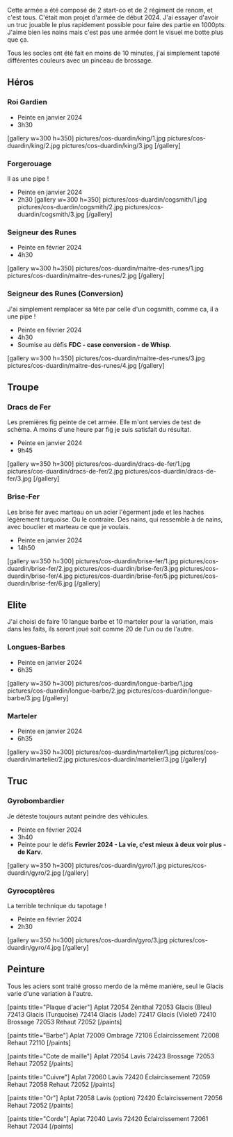 
Cette armée a été composé de 2 start-co et de 2 régiment de renom, et c'est tous.
C'était mon projet d'armée de début 2024.
J'ai essayer d'avoir un truc jouable le plus rapidement possible pour faire des partie en 1000pts.
J'aime bien les nains mais c'est pas une armée dont le visuel me botte plus que ça.

Tous les socles ont été fait en moins de 10 minutes, j'ai simplement tapoté différentes couleurs avec un pinceau de brossage.

## Héros
### Roi Gardien

- Peinte en janvier 2024
- 3h30

[gallery w=300 h=350]
pictures/cos-duardin/king/1.jpg
pictures/cos-duardin/king/2.jpg
pictures/cos-duardin/king/3.jpg
[/gallery]

### Forgerouage

Il as une pipe !
- Peinte en janvier 2024
- 2h30
[gallery w=300 h=350]
pictures/cos-duardin/cogsmith/1.jpg
pictures/cos-duardin/cogsmith/2.jpg
pictures/cos-duardin/cogsmith/3.jpg
[/gallery]

### Seigneur des Runes

- Peinte en février 2024
- 4h30

[gallery w=300 h=350]
pictures/cos-duardin/maitre-des-runes/1.jpg
pictures/cos-duardin/maitre-des-runes/2.jpg
[/gallery]

### Seigneur des Runes (Conversion)

J'ai simplement remplacer sa tête par celle d'un cogsmith, comme ca, il a une pipe !
- Peinte en février 2024
- 4h30
- Soumise au défis __FDC - case conversion - de Whisp__.

[gallery w=300 h=350]
pictures/cos-duardin/maitre-des-runes/3.jpg
pictures/cos-duardin/maitre-des-runes/4.jpg
[/gallery]

## Troupe

### Dracs de Fer
Les premières fig peinte de cet armée. 
Elle m'ont servies de test de schéma. 
A moins d'une heure par fig je suis satisfait du résultat.
- Peinte en janvier 2024
- 9h45

[gallery w=350 h=300]
pictures/cos-duardin/dracs-de-fer/1.jpg
pictures/cos-duardin/dracs-de-fer/2.jpg
pictures/cos-duardin/dracs-de-fer/3.jpg
[/gallery]

### Brise-Fer
Les brise fer avec marteau on un acier l'égerment jade et les haches légèrement turquoise. 
Ou le contraire. 
Des nains, qui ressemble à de nains, avec bouclier et marteau ce que je voulais.
- Peinte en janvier 2024
- 14h50

[gallery w=350 h=300]
pictures/cos-duardin/brise-fer/1.jpg
pictures/cos-duardin/brise-fer/2.jpg
pictures/cos-duardin/brise-fer/3.jpg
pictures/cos-duardin/brise-fer/4.jpg
pictures/cos-duardin/brise-fer/5.jpg
pictures/cos-duardin/brise-fer/6.jpg
[/gallery]

## Elite
J'ai choisi de faire 10 langue barbe et 10 marteler pour la variation, mais dans les faits, ils seront joué soit comme 20 de l'un ou de l'autre.

### Longues-Barbes
- Peinte en janvier 2024
- 6h35

[gallery w=350 h=300]
pictures/cos-duardin/longue-barbe/1.jpg
pictures/cos-duardin/longue-barbe/2.jpg
pictures/cos-duardin/longue-barbe/3.jpg
[/gallery]

### Marteler
- Peinte en janvier 2024
- 6h35

[gallery w=350 h=300]
pictures/cos-duardin/martelier/1.jpg
pictures/cos-duardin/martelier/2.jpg
pictures/cos-duardin/martelier/3.jpg
[/gallery]

## Truc
### Gyrobombardier
Je déteste toujours autant peindre des véhicules.

- Peinte en février 2024
- 3h40
- Peinte pour le défis __Fevrier 2024 - La vie, c'est mieux à deux voir plus - de Karv__.


[gallery w=350 h=300]
pictures/cos-duardin/gyro/1.jpg
pictures/cos-duardin/gyro/2.jpg
[/gallery]

### Gyrocoptères

La terrible technique du tapotage !
- Peinte en février 2024
- 2h30

[gallery w=350 h=300]
pictures/cos-duardin/gyro/3.jpg
pictures/cos-duardin/gyro/4.jpg
[/gallery]


## Peinture
Tous les aciers sont traité grosso merdo de la même manière, seul le Glacis varie d'une variation à l'autre.

[paints title="Plaque d'acier"]
Aplat	72054
Zénithal	72053
Glacis (Bleu)	72413
Glacis (Turquoise)	72414
Glacis (Jade)	72417
Glacis (Violet)	72410
Brossage	72053
Rehaut	72052
[/paints]

[paints title="Barbe"]
Aplat	72009
Ombrage	72106
Éclaircissement	72008
Rehaut	72110
[/paints]

[paints title="Cote de maille"]
Aplat	72054
Lavis	72423
Brossage	72053
Rehaut	72052
[/paints]

[paints title="Cuivre"]
Aplat	72060
Lavis	72420
Éclaircissement	72059
Rehaut	72058
Rehaut	72052
[/paints]

[paints title="Or"]
Aplat	72058
Lavis (option)	72420
Éclaircissement	72056
Rehaut	72052
[/paints]

[paints title="Corde"]
Aplat	72040
Lavis	72420
Éclaircissement	72061
Rehaut	72034
[/paints]

